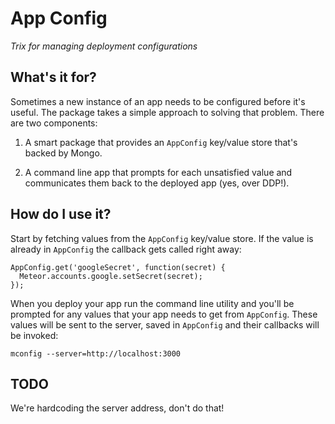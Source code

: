 # App Config

*Trix for managing deployment configurations*

## What's it for?

Sometimes a new instance of an app needs to be configured before it's useful. The package takes a simple approach to solving that problem. There are two components:

  1) A smart package that provides an `AppConfig` key/value store that's backed by Mongo.
  
  2) A command line app that prompts for each unsatisfied value and communicates them back to the deployed app (yes, over DDP!).

## How do I use it?

Start by fetching values from the `AppConfig` key/value store. If the value is already in `AppConfig` the callback gets called right away:

    AppConfig.get('googleSecret', function(secret) {
      Meteor.accounts.google.setSecret(secret);
    });

When you deploy your app run the command line utility and you'll be prompted for any values that your app needs to get from `AppConfig`. These values will be sent to the server, saved in `AppConfig` and their callbacks will be invoked:

    mconfig --server=http://localhost:3000

## TODO

We're hardcoding the server address, don't do that!
